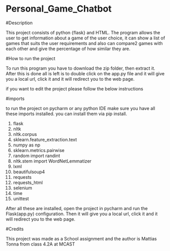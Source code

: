 # Personal_Game_Chatbot
 
#Description

This project consists of python {flask} and HTML. The program allows the user to get information about a game of the user choice, it can show a list of games that suits the user requirements and also can compare2 games with each other and give the percentage of how similar they are.

#How to run the project 

To run this program you have to download the zip folder, then extract it. After this is done all is left is to double click on the app.py file and it will give you a local url, click it and it will redirect you to the web page. 

if you want to edit the project please follow the below instructions 

#imports

to run the project on pycharm or any python IDE make sure you have all these imports installed. you can install them via pip install.

1. flask 
2. nltk
3. nltk.corpus 
4. sklearn.feature_extraction.text
5. numpy as np
6. sklearn.metrics.pairwise 
7. random import randint
8. nltk.stem import WordNetLemmatizer
9. lxml 
10. beautifulsoup4
11. requests
12. requests_html
13. selenium
14. time
15. unittest

After all these are installed, open the project in pycharm and run the Flask(app.py) configuration. Then it will give you a local url, click it and it will redirect you to the web page. 

#Credits

This project was made as a School assignment and the author is Mattias Tonna from class 4.2A at MCAST


